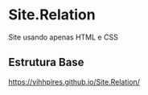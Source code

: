 # Site.Relation
Site usando apenas HTML e CSS

## Estrutura Base
 https://vihhpires.github.io/Site.Relation/
